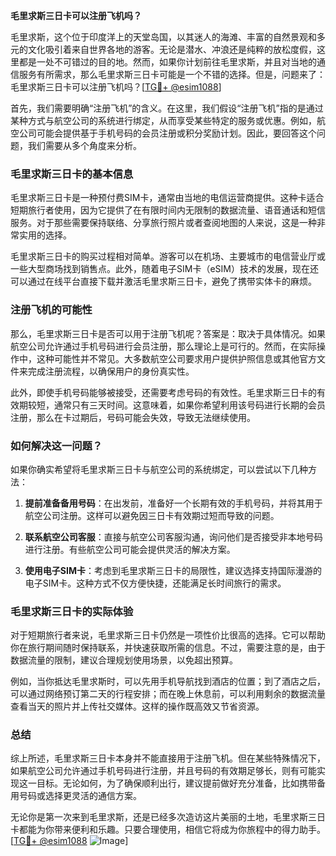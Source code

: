 **毛里求斯三日卡可以注册飞机吗？**

毛里求斯，这个位于印度洋上的天堂岛国，以其迷人的海滩、丰富的自然景观和多元的文化吸引着来自世界各地的游客。无论是潜水、冲浪还是纯粹的放松度假，这里都是一处不可错过的目的地。然而，如果你计划前往毛里求斯，并且对当地的通信服务有所需求，那么毛里求斯三日卡可能是一个不错的选择。但是，问题来了：毛里求斯三日卡可以注册飞机吗？[[TG💪+ @esim1088](https://t.me/s/esim1088)]

首先，我们需要明确“注册飞机”的含义。在这里，我们假设“注册飞机”指的是通过某种方式与航空公司的系统进行绑定，从而享受某些特定的服务或优惠。例如，航空公司可能会提供基于手机号码的会员注册或积分奖励计划。因此，要回答这个问题，我们需要从多个角度来分析。

### 毛里求斯三日卡的基本信息

毛里求斯三日卡是一种预付费SIM卡，通常由当地的电信运营商提供。这种卡适合短期旅行者使用，因为它提供了在有限时间内无限制的数据流量、语音通话和短信服务。对于那些需要保持联络、分享旅行照片或者查阅地图的人来说，这是一种非常实用的选择。

毛里求斯三日卡的购买过程相对简单。游客可以在机场、主要城市的电信营业厅或一些大型商场找到销售点。此外，随着电子SIM卡（eSIM）技术的发展，现在还可以通过在线平台直接下载并激活毛里求斯三日卡，避免了携带实体卡的麻烦。

### 注册飞机的可能性

那么，毛里求斯三日卡是否可以用于注册飞机呢？答案是：取决于具体情况。如果航空公司允许通过手机号码进行会员注册，那么理论上是可行的。然而，在实际操作中，这种可能性并不常见。大多数航空公司要求用户提供护照信息或其他官方文件来完成注册流程，以确保用户的身份真实性。

此外，即使手机号码能够被接受，还需要考虑号码的有效性。毛里求斯三日卡的有效期较短，通常只有三天时间。这意味着，如果你希望利用该号码进行长期的会员注册，那么在卡过期后，号码可能会失效，导致无法继续使用。

### 如何解决这一问题？

如果你确实希望将毛里求斯三日卡与航空公司的系统绑定，可以尝试以下几种方法：

1. **提前准备备用号码**：在出发前，准备好一个长期有效的手机号码，并将其用于航空公司注册。这样可以避免因三日卡有效期过短而导致的问题。
   
2. **联系航空公司客服**：直接与航空公司客服沟通，询问他们是否接受非本地号码进行注册。有些航空公司可能会提供灵活的解决方案。

3. **使用电子SIM卡**：考虑到毛里求斯三日卡的局限性，建议选择支持国际漫游的电子SIM卡。这种方式不仅方便快捷，还能满足长时间旅行的需求。

### 毛里求斯三日卡的实际体验

对于短期旅行者来说，毛里求斯三日卡仍然是一项性价比很高的选择。它可以帮助你在旅行期间随时保持联系，并快速获取所需的信息。不过，需要注意的是，由于数据流量的限制，建议合理规划使用场景，以免超出预算。

例如，当你抵达毛里求斯时，可以先用手机导航找到酒店的位置；到了酒店之后，可以通过网络预订第二天的行程安排；而在晚上休息前，可以利用剩余的数据流量查看当天的照片并上传社交媒体。这样的操作既高效又节省资源。

### 总结

综上所述，毛里求斯三日卡本身并不能直接用于注册飞机。但在某些特殊情况下，如果航空公司允许通过手机号码进行注册，并且号码的有效期足够长，则有可能实现这一目标。无论如何，为了确保顺利出行，建议提前做好充分准备，比如携带备用号码或选择更灵活的通信方案。

无论你是第一次来到毛里求斯，还是已经多次造访这片美丽的土地，毛里求斯三日卡都能为你带来便利和乐趣。只要合理使用，相信它将成为你旅程中的得力助手。[[TG💪+ @esim1088](https://t.me/s/esim1088) ![Image](https://i.postimg.cc/4NQfJmqS/Snipaste-2025-05-13-00-14-12.png)]